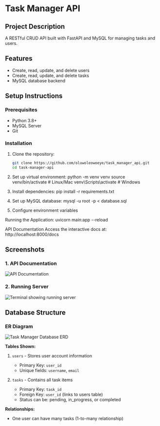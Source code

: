 # Task Manager API

## Project Description
A RESTful CRUD API built with FastAPI and MySQL for managing tasks and users.

## Features
- Create, read, update, and delete users
- Create, read, update, and delete tasks
- MySQL database backend


## Setup Instructions

### Prerequisites
- Python 3.8+
- MySQL Server
- Git

### Installation
1. Clone the repository:
   ```bash
   git clone https://github.com/oluwoleowoeye/task_manager_api.git
   cd task-manager-api

2.  Set up virtual environment:
  python -m venv venv
  source venv/bin/activate  # Linux/Mac
  venv\Scripts\activate     # Windows

3. Install dependencies:
  pip install -r requirements.txt

4. Set up MySQL database:
  mysql -u root -p < database.sql

5. Configure environment variables
  
Running the Application:
uvicorn main:app --reload

API Documentation
Access the interactive docs at: http://localhost:8000/docs

## Screenshots

### 1. API Documentation
![API Documentation](docs/api-docs.png)

### 2. Running Server
![Terminal showing running server](docs/running-server.png)

## Database Structure

### ER Diagram
![Task Manager Database ERD](docs/erd.png)

**Tables Shown:**
1. `users` - Stores user account information
   - Primary Key: `user_id`
   - Unique fields: `username`, `email`

2. `tasks` - Contains all task items
   - Primary Key: `task_id`
   - Foreign Key: `user_id` (links to users table)
   - Status can be: pending, in_progress, or completed

**Relationships:**
- One user can have many tasks (1-to-many relationship)
